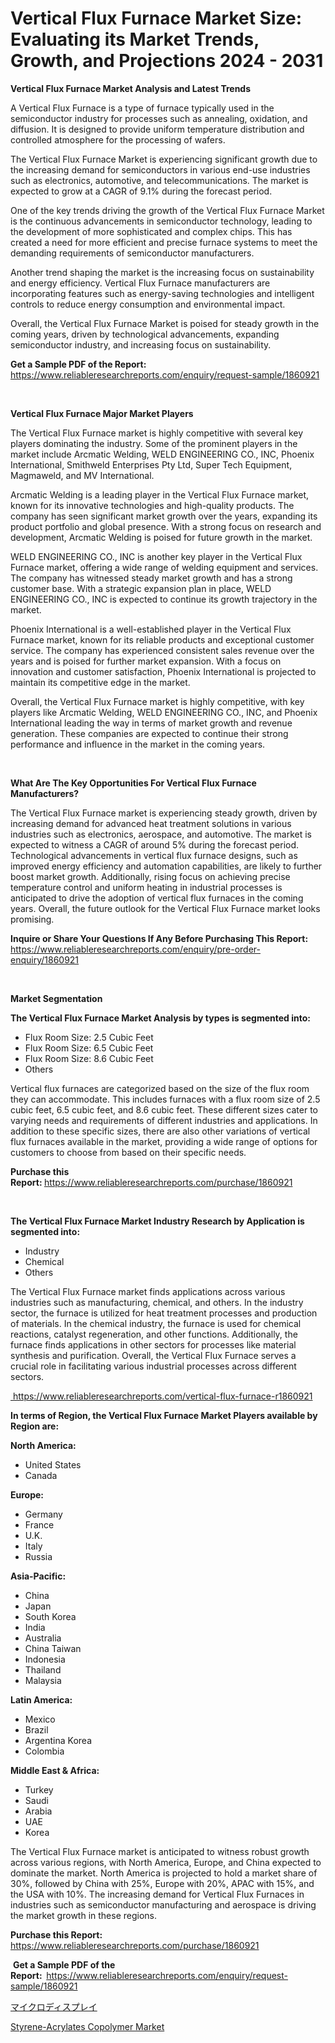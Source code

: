 <p><h1>Vertical Flux Furnace Market Size: Evaluating its Market Trends, Growth, and Projections 2024 - 2031</h1></p><p><strong>Vertical Flux Furnace Market Analysis and Latest Trends</strong></p>
<p><p>A Vertical Flux Furnace is a type of furnace typically used in the semiconductor industry for processes such as annealing, oxidation, and diffusion. It is designed to provide uniform temperature distribution and controlled atmosphere for the processing of wafers.</p><p>The Vertical Flux Furnace Market is experiencing significant growth due to the increasing demand for semiconductors in various end-use industries such as electronics, automotive, and telecommunications. The market is expected to grow at a CAGR of 9.1% during the forecast period.</p><p>One of the key trends driving the growth of the Vertical Flux Furnace Market is the continuous advancements in semiconductor technology, leading to the development of more sophisticated and complex chips. This has created a need for more efficient and precise furnace systems to meet the demanding requirements of semiconductor manufacturers.</p><p>Another trend shaping the market is the increasing focus on sustainability and energy efficiency. Vertical Flux Furnace manufacturers are incorporating features such as energy-saving technologies and intelligent controls to reduce energy consumption and environmental impact.</p><p>Overall, the Vertical Flux Furnace Market is poised for steady growth in the coming years, driven by technological advancements, expanding semiconductor industry, and increasing focus on sustainability.</p></p>
<p><strong>Get a Sample PDF of the Report:&nbsp;</strong> <a href="https://www.reliableresearchreports.com/enquiry/request-sample/1860921">https://www.reliableresearchreports.com/enquiry/request-sample/1860921</a></p>
<p>&nbsp;</p>
<p><strong>Vertical Flux Furnace Major Market Players</strong></p>
<p><p>The Vertical Flux Furnace market is highly competitive with several key players dominating the industry. Some of the prominent players in the market include Arcmatic Welding, WELD ENGINEERING CO., INC, Phoenix International, Smithweld Enterprises Pty Ltd, Super Tech Equipment, Magmaweld, and MV International.</p><p>Arcmatic Welding is a leading player in the Vertical Flux Furnace market, known for its innovative technologies and high-quality products. The company has seen significant market growth over the years, expanding its product portfolio and global presence. With a strong focus on research and development, Arcmatic Welding is poised for future growth in the market.</p><p>WELD ENGINEERING CO., INC is another key player in the Vertical Flux Furnace market, offering a wide range of welding equipment and services. The company has witnessed steady market growth and has a strong customer base. With a strategic expansion plan in place, WELD ENGINEERING CO., INC is expected to continue its growth trajectory in the market.</p><p>Phoenix International is a well-established player in the Vertical Flux Furnace market, known for its reliable products and exceptional customer service. The company has experienced consistent sales revenue over the years and is poised for further market expansion. With a focus on innovation and customer satisfaction, Phoenix International is projected to maintain its competitive edge in the market.</p><p>Overall, the Vertical Flux Furnace market is highly competitive, with key players like Arcmatic Welding, WELD ENGINEERING CO., INC, and Phoenix International leading the way in terms of market growth and revenue generation. These companies are expected to continue their strong performance and influence in the market in the coming years.</p></p>
<p>&nbsp;</p>
<p><strong>What Are The Key Opportunities For Vertical Flux Furnace Manufacturers?</strong></p>
<p><p>The Vertical Flux Furnace market is experiencing steady growth, driven by increasing demand for advanced heat treatment solutions in various industries such as electronics, aerospace, and automotive. The market is expected to witness a CAGR of around 5% during the forecast period. Technological advancements in vertical flux furnace designs, such as improved energy efficiency and automation capabilities, are likely to further boost market growth. Additionally, rising focus on achieving precise temperature control and uniform heating in industrial processes is anticipated to drive the adoption of vertical flux furnaces in the coming years. Overall, the future outlook for the Vertical Flux Furnace market looks promising.</p></p>
<p><strong>Inquire or Share Your Questions If Any Before Purchasing This Report:</strong> <a href="https://www.reliableresearchreports.com/enquiry/pre-order-enquiry/1860921">https://www.reliableresearchreports.com/enquiry/pre-order-enquiry/1860921</a></p>
<p>&nbsp;</p>
<p><strong>Market Segmentation</strong></p>
<p><strong>The Vertical Flux Furnace Market Analysis by types is segmented into:</strong></p>
<p><ul><li>Flux Room Size: 2.5 Cubic Feet</li><li>Flux Room Size: 6.5 Cubic Feet</li><li>Flux Room Size: 8.6 Cubic Feet</li><li>Others</li></ul></p>
<p><p>Vertical flux furnaces are categorized based on the size of the flux room they can accommodate. This includes furnaces with a flux room size of 2.5 cubic feet, 6.5 cubic feet, and 8.6 cubic feet. These different sizes cater to varying needs and requirements of different industries and applications. In addition to these specific sizes, there are also other variations of vertical flux furnaces available in the market, providing a wide range of options for customers to choose from based on their specific needs.</p></p>
<p><strong>Purchase this Report:&nbsp;</strong><a href="https://www.reliableresearchreports.com/purchase/1860921">https://www.reliableresearchreports.com/purchase/1860921</a></p>
<p>&nbsp;</p>
<p><strong>The Vertical Flux Furnace Market Industry Research by Application is segmented into:</strong></p>
<p><ul><li>Industry</li><li>Chemical</li><li>Others</li></ul></p>
<p><p>The Vertical Flux Furnace market finds applications across various industries such as manufacturing, chemical, and others. In the industry sector, the furnace is utilized for heat treatment processes and production of materials. In the chemical industry, the furnace is used for chemical reactions, catalyst regeneration, and other functions. Additionally, the furnace finds applications in other sectors for processes like material synthesis and purification. Overall, the Vertical Flux Furnace serves a crucial role in facilitating various industrial processes across different sectors.</p></p>
<p><a href="https://www.reliableresearchreports.com/vertical-flux-furnace-r1860921">&nbsp;https://www.reliableresearchreports.com/vertical-flux-furnace-r1860921</a></p>
<p><strong>In terms of Region, the Vertical Flux Furnace Market Players available by Region are:</strong></p>
<p>
    <p> <strong> North America: </strong>
        <ul>
            <li>United States</li>
            <li>Canada</li>
        </ul>
        </p> 
    <p> <strong> Europe: </strong>
        <ul>
            <li>Germany</li>
            <li>France</li>
            <li>U.K.</li>
            <li>Italy</li>
            <li>Russia</li>
        </ul>
        </p> 
    <p> <strong> Asia-Pacific: </strong>
        <ul>
            <li>China</li>
            <li>Japan</li>
            <li>South Korea</li>
            <li>India</li>
            <li>Australia</li>
            <li>China Taiwan</li>
            <li>Indonesia</li>
            <li>Thailand</li>
            <li>Malaysia</li>
        </ul>
        </p> 
    <p> <strong> Latin America: </strong>
        <ul>
            <li>Mexico</li>
            <li>Brazil</li>
            <li>Argentina Korea</li>
            <li>Colombia</li>
        </ul>
        </p> 
    <p> <strong> Middle East & Africa: </strong>
        <ul>
            <li>Turkey</li>
            <li>Saudi</li>
            <li>Arabia</li>
            <li>UAE</li>
            <li>Korea</li>
        </ul>
    </p>
    </p>
<p><p>The Vertical Flux Furnace market is anticipated to witness robust growth across various regions, with North America, Europe, and China expected to dominate the market. North America is projected to hold a market share of 30%, followed by China with 25%, Europe with 20%, APAC with 15%, and the USA with 10%. The increasing demand for Vertical Flux Furnaces in industries such as semiconductor manufacturing and aerospace is driving the market growth in these regions.</p></p>
<p><strong>Purchase this Report: </strong><a href="https://www.reliableresearchreports.com/purchase/1860921">https://www.reliableresearchreports.com/purchase/1860921</a></p>
<p>&nbsp;<strong>Get a Sample PDF of the Report:&nbsp;&nbsp;</strong><a href="https://www.reliableresearchreports.com/enquiry/request-sample/1860921">https://www.reliableresearchreports.com/enquiry/request-sample/1860921</a></p>
<p><strong></strong></p>
<p><p><a href="https://github.com/andrade7361/Market-Research-Report-List-1/blob/main/451569643081.md">マイクロディスプレイ</a></p><p><a href="https://eight-handstand-8fb.notion.site/Styrene-Acrylates-Copolymer-Market-Size-Reveals-the-Best-Marketing-Channels-In-Global-Industry-e780685dc6ac45769574311b08a1921d">Styrene-Acrylates Copolymer Market</a></p></p>